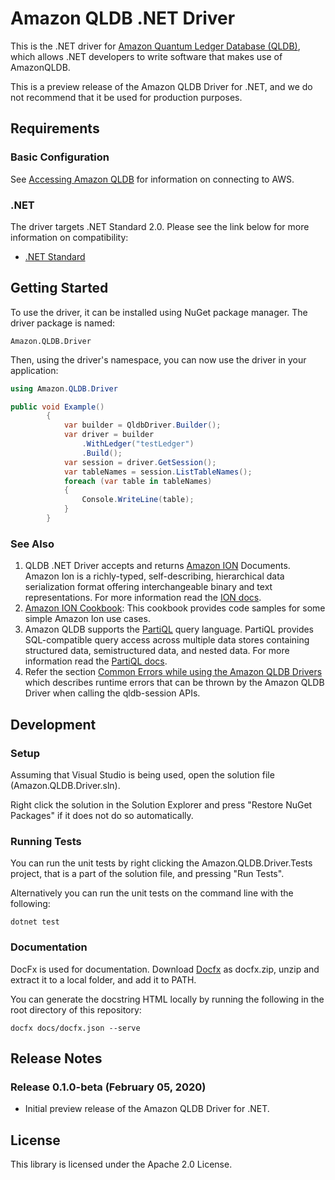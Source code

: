 # Amazon QLDB .NET Driver

This is the .NET driver for [Amazon Quantum Ledger Database (QLDB)](https://aws.amazon.com/qldb/), which allows .NET developers
to write software that makes use of AmazonQLDB.

This is a preview release of the Amazon QLDB Driver for .NET, and we do not recommend that it be used for production purposes.

## Requirements

### Basic Configuration

See [Accessing Amazon QLDB](https://docs.aws.amazon.com/qldb/latest/developerguide/accessing.html) for information on connecting to AWS.

### .NET

The driver targets .NET Standard 2.0. Please see the link below for more information on compatibility:

* [.NET Standard](https://docs.microsoft.com/en-us/dotnet/standard/net-standard)

## Getting Started

To use the driver, it can be installed using NuGet package manager. The driver package is named:

```Amazon.QLDB.Driver```

Then, using the driver's namespace, you can now use the driver in your application:

```c#
using Amazon.QLDB.Driver

public void Example()
        {
            var builder = QldbDriver.Builder();
            var driver = builder
                .WithLedger("testLedger")
                .Build();
            var session = driver.GetSession();
            var tableNames = session.ListTableNames();
            foreach (var table in tableNames)
            {
                Console.WriteLine(table);
            }
        }
```

### See Also

1. QLDB .NET Driver accepts and returns [Amazon ION](http://amzn.github.io/ion-docs/) Documents. Amazon Ion is a richly-typed, self-describing, hierarchical data serialization format offering interchangeable binary and text representations. For more information read the [ION docs](http://amzn.github.io/ion-docs/docs.html).
2. [Amazon ION Cookbook](http://amzn.github.io/ion-docs/guides/cookbook.html): This cookbook provides code samples for some simple Amazon Ion use cases.
3. Amazon QLDB supports the [PartiQL](https://partiql.org/) query language. PartiQL provides SQL-compatible query access across multiple data stores containing structured data, semistructured data, and nested data. For more information read the [PartiQL docs](https://partiql.org/docs.html).
4. Refer the section [Common Errors while using the Amazon QLDB Drivers](https://docs.aws.amazon.com/qldb/latest/developerguide/driver-errors.html) which describes runtime errors that can be thrown by the Amazon QLDB Driver when calling the qldb-session APIs.

## Development

### Setup

Assuming that Visual Studio is being used, open the solution file (Amazon.QLDB.Driver.sln).

Right click the solution in the Solution Explorer and press "Restore NuGet Packages" if it does not do so automatically.

### Running Tests

You can run the unit tests by right clicking the Amazon.QLDB.Driver.Tests project, that is a part of the solution file, and pressing "Run Tests".

Alternatively you can run the unit tests on the command line with the following:

```dotnet test```

### Documentation 

DocFx is used for documentation. Download [Docfx](https://github.com/dotnet/docfx/releases) as docfx.zip, unzip and extract it to a local folder, and add it to PATH.

You can generate the docstring HTML locally by running the following in the root directory of this repository:

```docfx docs/docfx.json --serve```

## Release Notes

### Release 0.1.0-beta (February 05, 2020)

* Initial preview release of the Amazon QLDB Driver for .NET.

## License

This library is licensed under the Apache 2.0 License.